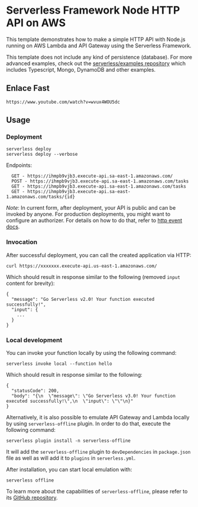 <!--
title: 'AWS Simple HTTP Endpoint example in NodeJS'
description: 'This template demonstrates how to make a simple HTTP API with Node.js running on AWS Lambda and API Gateway using the Serverless Framework.'
layout: Doc
framework: v3
platform: AWS
language: nodeJS
authorLink: 'https://github.com/serverless'
authorName: 'Serverless, inc.'
authorAvatar: 'https://avatars1.githubusercontent.com/u/13742415?s=200&v=4'
-->

# Serverless Framework Node HTTP API on AWS

This template demonstrates how to make a simple HTTP API with Node.js running on AWS Lambda and API Gateway using the Serverless Framework.

This template does not include any kind of persistence (database). For more advanced examples, check out the [serverless/examples repository](https://github.com/serverless/examples/) which includes Typescript, Mongo, DynamoDB and other examples.

## Enlace Fast

    https://www.youtube.com/watch?v=wvux4WOU5dc

## Usage

### Deployment

    serverless deploy
    serverless deploy --verbose

Endpoints:

      GET - https://ihmpb9vjb3.execute-api.sa-east-1.amazonaws.com/
      POST - https://ihmpb9vjb3.execute-api.sa-east-1.amazonaws.com/tasks
      GET - https://ihmpb9vjb3.execute-api.sa-east-1.amazonaws.com/tasks
      GET - https://ihmpb9vjb3.execute-api.sa-east-1.amazonaws.com/tasks/{id}

_Note_: In current form, after deployment, your API is public and can be invoked by anyone. For production deployments, you might want to configure an authorizer. For details on how to do that, refer to [http event docs](https://www.serverless.com/framework/docs/providers/aws/events/apigateway/).

### Invocation

After successful deployment, you can call the created application via HTTP:

    curl https://xxxxxxx.execute-api.us-east-1.amazonaws.com/

Which should result in response similar to the following (removed `input` content for brevity):

    {
      "message": "Go Serverless v2.0! Your function executed successfully!",
      "input": {
        ...
      }
    }

### Local development

You can invoke your function locally by using the following command:

    serverless invoke local --function hello

Which should result in response similar to the following:

    {
      "statusCode": 200,
      "body": "{\n  \"message\": \"Go Serverless v3.0! Your function executed successfully!\",\n  \"input\": \"\"\n}"
    }

Alternatively, it is also possible to emulate API Gateway and Lambda locally by using `serverless-offline` plugin. In order to do that, execute the following command:

    serverless plugin install -n serverless-offline

It will add the `serverless-offline` plugin to `devDependencies` in `package.json` file as well as will add it to `plugins` in `serverless.yml`.

After installation, you can start local emulation with:

    serverless offline

To learn more about the capabilities of `serverless-offline`, please refer to its [GitHub repository](https://github.com/dherault/serverless-offline).
